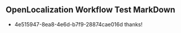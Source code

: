 ## OpenLocalization Workflow Test MarkDown
* 4e515947-8ea8-4e6d-b7f9-28874cae016d thanks!

<!--HONumber=Sep16_HO1-->


